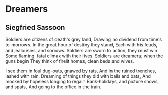 # Dreamers
## Siegfried Sassoon
Soldiers are citizens of death's grey land,
Drawing no dividend from time's to-morrows.
In the great hour of destiny they stand,
Each with his feuds, and jealousies, and sorrows.
Soldiers are sworn to action; they must win
Some flaming, fatal climax with their lives.
Soldiers are dreamers; when the guns begin
They think of firelit homes, clean beds and wives.

I see them in foul dug-outs, gnawed by rats,
And in the ruined trenches, lashed with rain,
Dreaming of things they did with balls and bats,
And mocked by hopeless longing to regain
Bank-holidays, and picture shows, and spats,
And going to the office in the train.